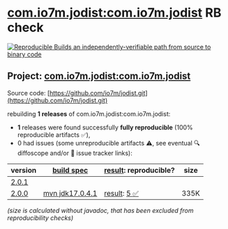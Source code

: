 [com.io7m.jodist:com.io7m.jodist](https://central.sonatype.com/artifact/com.io7m.jodist/com.io7m.jodist/versions) RB check
=======

[![Reproducible Builds](https://reproducible-builds.org/images/logos/rb.svg) an independently-verifiable path from source to binary code](https://reproducible-builds.org/)

## Project: [com.io7m.jodist:com.io7m.jodist](https://central.sonatype.com/artifact/com.io7m.jodist/com.io7m.jodist/versions)

Source code: [https://github.com/io7m/jodist.git](https://github.com/io7m/jodist.git)

rebuilding **1 releases** of com.io7m.jodist:com.io7m.jodist:
- **1** releases were found successfully **fully reproducible** (100% reproducible artifacts :white_check_mark:),
- 0 had issues (some unreproducible artifacts :warning:, see eventual :mag: diffoscope and/or :memo: issue tracker links):

| version | [build spec](/BUILDSPEC.md) | [result](https://reproducible-builds.org/docs/jvm/): reproducible? | size |
| -- | --------- | ------ | -- |
| [2.0.1](https://central.sonatype.com/artifact/com.io7m.jodist/com.io7m.jodist/2.0.1/pom) | | | |
| [2.0.0](https://central.sonatype.com/artifact/com.io7m.jodist/com.io7m.jodist/2.0.0/pom) | [mvn jdk17.0.4.1](com.io7m.jodist-2.0.0.buildspec) | [result](com.io7m.jodist-2.0.0.buildinfo): [5 :white_check_mark: ](com.io7m.jodist-2.0.0.buildcompare) | 335K |

<i>(size is calculated without javadoc, that has been excluded from reproducibility checks)</i>
